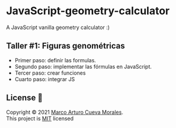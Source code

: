 # JavaScript-geometry-calculator
A JavaScript vanilla geometry calculator :)

## Taller #1: Figuras genométricas

- Primer paso: definir las formulas.
- Segundo paso: implementar las fórmulas en JavaScript.
- Tercer paso: crear funciones
- Cuarto paso: integrar JS

## License 📃

Copyright © 2021 [Marco Arturo Cueva Morales](https://github.com/marcumo).<br />
This project is [MIT](/LICENSE) licensed